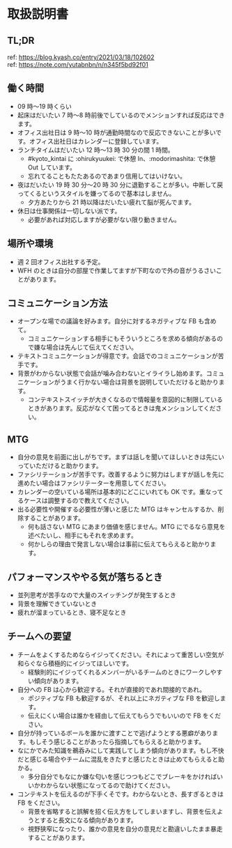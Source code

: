 # 取扱説明書

## TL;DR

ref: https://blog.kyash.co/entry/2021/03/18/102602  
ref: https://note.com/yutabnbn/n/n345f5bd92f01  

## 働く時間

- 09 時〜19 時くらい
- 起床はだいたい 7 時〜8 時前後でしているのでメンションすれば反応はできます。
- オフィス出社日は 9 時〜10 時が通勤時間なので反応できないことが多いです。オフィス出社日はカレンダーに登録しています。
- ランチタイムはだいたい 12 時〜13 時 30 分の間 1 時間。
  - #kyoto_kintai に :ohirukyuukei: で休憩 In、:modorimashita: で休憩 Out しています。
  - 忘れてることもたたあるのであまり信用してはいけない。
- 夜はだいたい 19 時 30 分〜20 時 30 分に退勤することが多い。中断して戻ってくるというスタイルを嫌ってるので基本はしません。
  - 夕方あたりから 21 時以降はだいたい疲れて脳が死んでます。
- 休日は仕事関係は一切しない派です。
  - 必要があれば対応しますが必要がない限り動きません。

## 場所や環境

- 週 2 回オフィス出社する予定。
- WFH のときは自分の部屋で作業してますが下町なので外の音がうるさいことがあります。

## コミュニケーション方法

- オープンな場での議論を好みます。自分に対するネガティブな FB も含めて。
  - コミュニケーションする相手にもそういうところを求める傾向があるので嫌な場合は先んじて伝えてください。
- テキストコミュニケーションが得意です。会話でのコミュニケーションが苦手です。
- 背景がわからない状態で会話が噛み合わないとイライラし始めます。コミュニケーションがうまく行かない場合は背景を説明していただけると助かります。
  - コンテキストスイッチが大きくなるので情報量を意図的に制限しているときがあります。反応がなくて困ってるときは鬼メンションしてください。

## MTG

- 自分の意見を前面に出しがちです。まずは話しを聞いてほしいときは先にいっていただけると助かります。
- ファシリテーションが苦手です。改善するように努力はしますが話しを先に進めたい場合はファシリテーターを用意してください。
- カレンダーの空いている場所は基本的にどこにいれても OK です。重なってるケースは調整するので教えてください。
- 出る必要性や開催する必要性が薄いと感じた MTG はキャンセルするか、削除することがあります。
  - 何も話さない MTG にあまり価値を感じません。MTG にでるなら意見を述べたいし、相手にもそれを求めます。
  - 何かしらの理由で発言しない場合は事前に伝えてもらえると助かります。

## パフォーマンスややる気が落ちるとき

- 並列思考が苦手なので大量のスイッチングが発生するとき
- 背景を理解できていないとき
- 疲れが溜まっているとき、寝不足なとき

## チームへの要望

- チームをよくするためならイジってください。それによって重苦しい空気が和らぐなら積極的にイジってほしいです。
  - 経験則的にイジってくれるメンバーがいるチームのときにワークしやすい傾向があります。
- 自分への FB は心から歓迎する。それが直接的であれ間接的であれ。
  - ポジティブな FB も歓迎するが、それ以上にネガティブな FB を歓迎します。
  - 伝えにくい場合は誰かを経由して伝えてもらうでもいいので FB をください。
- 自分が持っているボールを誰かに渡すことで逃げようとする悪癖があります。もしそう感じることがあったら指摘してもらえると助かります。
- なにかでみた知識を鵜呑みにして実践してしまう傾向があります。もし不快だと感じる場合やチームに混乱をきたすと感じたときは止めてもらえると助かる。
  - 多分自分でもなにか嫌な匂いを感じつつもどこでブレーキをかければいいかわからない状態になってるので助けてください。
- コンテキストを伝えるのが下手くそです。わからないとき、長すぎるときは FB をください。
  - 背景を省略すると誤解を招く伝え方をしてしまいますし、背景を伝えようとすると長文になる傾向があります。
  - 視野狭窄になったり、誰かの意見を自分の意見だと勘違いしたまま暴走することがあります。
